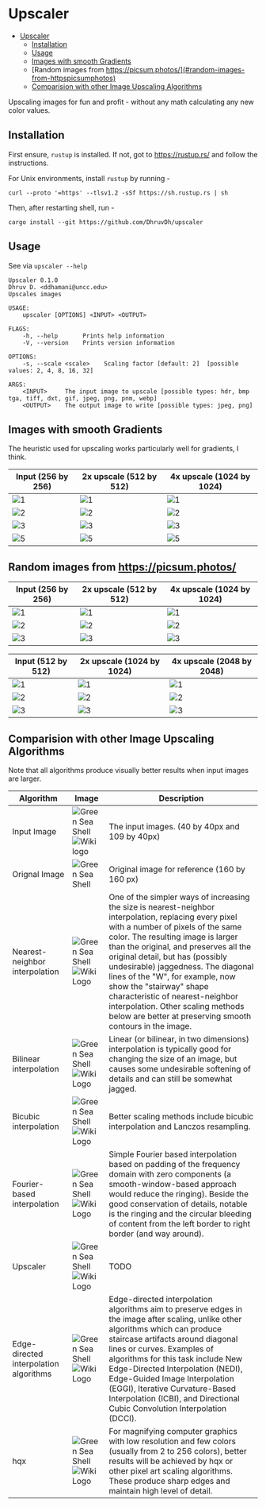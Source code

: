 # Upscaler

- [Upscaler](#upscaler)
  - [Installation](#installation)
  - [Usage](#usage)
  - [Images with smooth Gradients](#images-with-smooth-gradients)
  - [Random images from https://picsum.photos/](#random-images-from-httpspicsumphotos)
  - [Comparision with other Image Upscaling Algorithms](#comparision-with-other-image-upscaling-algorithms)

Upscaling images for fun and profit - without any math calculating any new color values.

## Installation

First ensure, `rustup` is installed. If not, got to https://rustup.rs/ and follow the instructions.

For Unix environments, install `rustup` by running -

```
curl --proto '=https' --tlsv1.2 -sSf https://sh.rustup.rs | sh
```

Then, after restarting shell, run -

```
cargo install --git https://github.com/DhruvDh/upscaler
```

## Usage

See via `upscaler --help`

```
Upscaler 0.1.0
Dhruv D. <ddhamani@uncc.edu>
Upscales images

USAGE:
    upscaler [OPTIONS] <INPUT> <OUTPUT>

FLAGS:
    -h, --help       Prints help information
    -V, --version    Prints version information

OPTIONS:
    -s, --scale <scale>    Scaling factor [default: 2]  [possible values: 2, 4, 8, 16, 32]

ARGS:
    <INPUT>     The input image to upscale [possible types: hdr, bmp tga, tiff, dxt, gif, jpeg, png, pnm, webp]
    <OUTPUT>    The output image to write [possible types: jpeg, png]
```

## Images with smooth Gradients

The heuristic used for upscaling works particularly well for gradients, I think.

| Input (256 by 256) | 2x upscale (512 by 512) | 4x upscale (1024 by 1024) |
|--|--|--|
| ![1](test/gradients/1.png) | ![1](test/gradients/1_2x.png) | ![1](test/gradients/1_4x.png) |
| ![2](test/gradients/2.png) | ![2](test/gradients/2_2x.png) | ![2](test/gradients/2_4x.png) |
| ![3](test/gradients/3.png) | ![3](test/gradients/3_2x.png) | ![3](test/gradients/3_4x.png) |
| ![5](test/gradients/5.jpeg) | ![5](test/gradients/5_2x.jpeg) | ![5](test/gradients/5_4x.jpeg) |

## Random images from https://picsum.photos/

| Input (256 by 256) | 2x upscale (512 by 512) | 4x upscale (1024 by 1024) |
|--|--|--|
| ![1](test/random/256_1.jpg) | ![1](test/random/256_1_2x.jpg) | ![1](test/random/256_1_4x.jpg) |
| ![2](test/random/256_2.jpg) | ![2](test/random/256_2_2x.jpg) | ![2](test/random/256_2_4x.jpg) |
| ![3](test/random/256_3.jpg) | ![3](test/random/256_3_2x.jpg) | ![3](test/random/256_3_4x.jpg) |

| Input (512 by 512) | 2x upscale (1024 by 1024) | 4x upscale (2048 by 2048) |
|--|--|--|
| ![1](test/random/512_1.jpg) | ![1](test/random/512_1_2x.jpg) | ![1](test/random/512_1_4x.jpg) |
| ![2](test/random/512_2.jpg) | ![2](test/random/512_2_2x.jpg) | ![2](test/random/512_2_4x.jpg) |
| ![3](test/random/512_3.jpg) | ![3](test/random/512_3_2x.jpg) | ![3](test/random/512_3_4x.jpg) |

## Comparision with other Image Upscaling Algorithms

Note that all algorithms produce visually better results when input images are larger.

| Algorithm     | Image                                                                                                                     | Description                                    |
| ------------- | ------------------------------------------------------------------------------------------------------------------------- | ---------------------------------------------- |
| Input Image   | ![Green Sea Shell](test/green_sea_shell.png) ![Wiki logo](test/wiki_logo.png)                                             | The input images. (40 by 40px and 109 by 40px) |
| Orignal Image | ![Green Sea Shell](https://upload.wikimedia.org/wikipedia/commons/a/a6/160_by_160_thumbnail_of_%27Green_Sea_Shell%27.png) | Original image for reference (160 by 160 px)    |
| Nearest-neighbor interpolation | ![Green Sea Shell](https://upload.wikimedia.org/wikipedia/commons/4/4e/40_by_40_thumbnail_of_%27Green_Sea_Shell%27_%28x4_Nearest_Neighbour%29.png) ![Wiki Logo](https://upload.wikimedia.org/wikipedia/commons/4/4d/Image-after-trivial-scaling.png) | One of the simpler ways of increasing the size is nearest-neighbor interpolation, replacing every pixel with a number of pixels of the same color. The resulting image is larger than the original, and preserves all the original detail, but has (possibly undesirable) jaggedness. The diagonal lines of the "W", for example, now show the "stairway" shape characteristic of nearest-neighbor interpolation. Other scaling methods below are better at preserving smooth contours in the image. |
| Bilinear interpolation | ![Green Sea Shell](https://upload.wikimedia.org/wikipedia/commons/9/93/40_by_40_thumbnail_of_%27Green_Sea_Shell%27_%28x4_Bilinear%29.png) ![Wiki Logo](https://upload.wikimedia.org/wikipedia/commons/c/cc/Image-after-linear-interpolation.png) | Linear (or bilinear, in two dimensions) interpolation is typically good for changing the size of an image, but causes some undesirable softening of details and can still be somewhat jagged. |
| Bicubic interpolation | ![Green Sea Shell](https://upload.wikimedia.org/wikipedia/commons/d/dc/40_by_40_thumbnail_of_%27Green_Sea_Shell%27_%28x4_Bicubic%29.png) ![Wiki Logo](https://upload.wikimedia.org/wikipedia/commons/c/c3/Image-after-cubic-interpolation.png) | Better scaling methods include bicubic interpolation and Lanczos resampling. |
| Fourier-based interpolation | ![Green Sea Shell](https://upload.wikimedia.org/wikipedia/commons/5/50/40_by_40_thumbnail_of_%27Green_Sea_Shell%27_fourier_interpolated.png) ![Wiki Logo](https://upload.wikimedia.org/wikipedia/commons/b/b1/Image-after-fourier_saturated.png) | Simple Fourier based interpolation based on padding of the frequency domain with zero components (a smooth-window-based approach would reduce the ringing). Beside the good conservation of details, notable is the ringing and the circular bleeding of content from the left border to right border (and way around). |
| Upscaler | ![Green Sea Shell](./test/green_sea_shell_4x.png) ![Wiki Logo](./test/wiki_logo_4x.png) | TODO |
| Edge-directed interpolation algorithms | ![Green Sea Shell](https://upload.wikimedia.org/wikipedia/commons/1/1c/40_by_40_thumbnail_of_%27Green_Sea_Shell%27_%28x4_DCCI%29.png) ![Wiki Logo](https://upload.wikimedia.org/wikipedia/commons/f/f1/Wiki_dcci_2x.png) | Edge-directed interpolation algorithms aim to preserve edges in the image after scaling, unlike other algorithms which can produce staircase artifacts around diagonal lines or curves. Examples of algorithms for this task include New Edge-Directed Interpolation (NEDI), Edge-Guided Image Interpolation (EGGI), Iterative Curvature-Based Interpolation (ICBI), and Directional Cubic Convolution Interpolation (DCCI). |
| hqx | ![Green Sea Shell](https://upload.wikimedia.org/wikipedia/commons/7/7f/40_by_40_thumbnail_of_%27Green_Sea_Shell%27_%28Hq4x%29.png) ![Wiki Logo](https://upload.wikimedia.org/wikipedia/commons/f/f4/Image-after-hq2x.png) | For magnifying computer graphics with low resolution and few colors (usually from 2 to 256 colors), better results will be achieved by hqx or other pixel art scaling algorithms. These produce sharp edges and maintain high level of detail. |